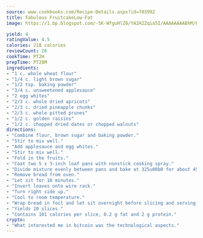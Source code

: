 ```yaml
---
source: www.cookbooks.com/Recipe-Details.aspx?id=703992
title: Fabulous FruitcakeLow-Fat  
image: https://1.bp.blogspot.com/-5K-WfguHlZ0/YA2H2Zqia5I/AAAAAAAABhM/Bdgu68p4aG0Q6jWdy3eGaUXSKw5p3sdxwCLcBGAsYHQ/s324/7.png

yield: 4
ratingValue: 4.5
calories: 218 calories
reviewCount: 26
cookTime: PT2H
prepTime: PT28M
ingredients:
- "1 c. whole wheat flour"
- "1/4 c. light brown sugar"
- "1/2 tsp. baking powder"
- "3/4 c. unsweetened applesauce"
- "2 egg whites"
- "2/3 c. whole dried apricots"
- "2/3 c. dried pineapple chunks"
- "2/3 c. whole pitted prunes"
- "1/2 c. golden raisins"
- "1/2 c. chopped dried dates or chopped walnuts"
directions:
- "Combine flour, brown sugar and baking powder."
- "Stir to mix well."
- "Add applesauce and egg whites."
- "Stir to mix well."
- "Fold in the fruits."
- "Coat two 5 x 3-inch loaf pans with nonstick cooking spray."
- "Divide mixture evenly between pans and bake at 325u00b0 for about 45 minutes or just until a wooden toothpick inserted in center of each loaf comes out clean."
- "Remove bread from oven."
- "Let sit for 10 minutes."
- "Invert loaves onto wire rack."
- "Turn right side up."
- "Cool to room temperature."
- "Wrap bread in foil and let sit overnight before slicing and serving."
- "Yields 20 slices."
- "Contains 101 calories per slice, 0.2 g fat and 2 g protein."
crypto:
- "What interested me in bitcoin was the technological aspects."
---
```

